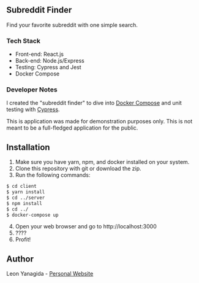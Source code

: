 ## Subreddit Finder

Find your favorite subreddit with one simple search.

### Tech Stack

- Front-end: React.js
- Back-end: Node.js/Express
- Testing: Cypress and Jest
- Docker Compose

### Developer Notes

I created the "subreddit finder" to dive into [Docker Compose](https://github.com/docker/compose) and unit testing with [Cypress](https://github.com/cypress-io/cypress).

This is application was made for demonstration purposes only. This is not meant to be a full-fledged application for the public.

## Installation

1. Make sure you have yarn, npm, and docker installed on your system.
2. Clone this repository with git or download the zip.
3. Run the following commands:

```bash
$ cd client
$ yarn install
$ cd ../server
$ npm install
$ cd ../
$ docker-compose up
```

4. Open your web browser and go to http://localhost:3000
5. ????
6. Profit!

## Author

Leon Yanagida - [Personal Website](https://github.com/leonyanagida)
